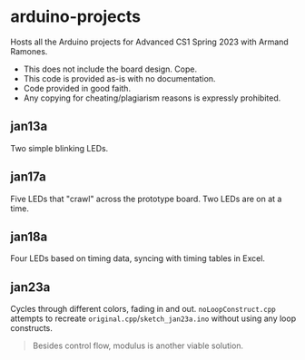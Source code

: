 # arduino-projects
Hosts all the Arduino projects for Advanced CS1 Spring 2023 with Armand Ramones.
* This does not include the board design. Cope.
* This code is provided as-is with no documentation. 
* Code provided in good faith. 
* Any copying for cheating/plagiarism reasons is expressly prohibited.

## jan13a
Two simple blinking LEDs.
## jan17a
Five LEDs that "crawl" across the prototype board. Two LEDs are on at a time.
## jan18a
Four LEDs based on timing data, syncing with timing tables in Excel.
## jan23a
Cycles through different colors, fading in and out.
`noLoopConstruct.cpp` attempts to recreate `original.cpp`/`sketch_jan23a.ino` without using any loop constructs.
> Besides control flow, modulus is another viable solution. 
